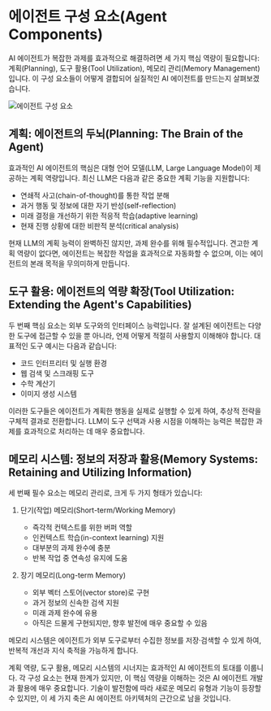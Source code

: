 # 에이전트 구성 요소(Agent Components)

AI 에이전트가 복잡한 과제를 효과적으로 해결하려면 세 가지 핵심 역량이 필요합니다: 계획(Planning), 도구 활용(Tool Utilization), 메모리 관리(Memory Management)입니다. 이 구성 요소들이 어떻게 결합되어 실질적인 AI 에이전트를 만드는지 살펴보겠습니다.

![에이전트 구성 요소](../../img/agents/agent-components.png)

## 계획: 에이전트의 두뇌(Planning: The Brain of the Agent)

효과적인 AI 에이전트의 핵심은 대형 언어 모델(LLM, Large Language Model)이 제공하는 계획 역량입니다. 최신 LLM은 다음과 같은 중요한 계획 기능을 지원합니다:

- 연쇄적 사고(chain-of-thought)를 통한 작업 분해
- 과거 행동 및 정보에 대한 자기 반성(self-reflection)
- 미래 결정을 개선하기 위한 적응적 학습(adaptive learning)
- 현재 진행 상황에 대한 비판적 분석(critical analysis)

현재 LLM의 계획 능력이 완벽하진 않지만, 과제 완수를 위해 필수적입니다. 견고한 계획 역량이 없다면, 에이전트는 복잡한 작업을 효과적으로 자동화할 수 없으며, 이는 에이전트의 본래 목적을 무의미하게 만듭니다.

## 도구 활용: 에이전트의 역량 확장(Tool Utilization: Extending the Agent's Capabilities)

두 번째 핵심 요소는 외부 도구와의 인터페이스 능력입니다. 잘 설계된 에이전트는 다양한 도구에 접근할 수 있을 뿐 아니라, 언제 어떻게 적절히 사용할지 이해해야 합니다. 대표적인 도구 예시는 다음과 같습니다:

- 코드 인터프리터 및 실행 환경
- 웹 검색 및 스크래핑 도구
- 수학 계산기
- 이미지 생성 시스템

이러한 도구들은 에이전트가 계획한 행동을 실제로 실행할 수 있게 하여, 추상적 전략을 구체적 결과로 전환합니다. LLM이 도구 선택과 사용 시점을 이해하는 능력은 복잡한 과제를 효과적으로 처리하는 데 매우 중요합니다.

## 메모리 시스템: 정보의 저장과 활용(Memory Systems: Retaining and Utilizing Information)

세 번째 필수 요소는 메모리 관리로, 크게 두 가지 형태가 있습니다:

1. 단기(작업) 메모리(Short-term/Working Memory)
   - 즉각적 컨텍스트를 위한 버퍼 역할
   - 인컨텍스트 학습(in-context learning) 지원
   - 대부분의 과제 완수에 충분
   - 반복 작업 중 연속성 유지에 도움

2. 장기 메모리(Long-term Memory)
   - 외부 벡터 스토어(vector store)로 구현
   - 과거 정보의 신속한 검색 지원
   - 미래 과제 완수에 유용
   - 아직은 드물게 구현되지만, 향후 발전에 매우 중요할 수 있음

메모리 시스템은 에이전트가 외부 도구로부터 수집한 정보를 저장·검색할 수 있게 하여, 반복적 개선과 지식 축적을 가능하게 합니다.

계획 역량, 도구 활용, 메모리 시스템의 시너지는 효과적인 AI 에이전트의 토대를 이룹니다. 각 구성 요소는 현재 한계가 있지만, 이 핵심 역량을 이해하는 것은 AI 에이전트 개발과 활용에 매우 중요합니다. 기술이 발전함에 따라 새로운 메모리 유형과 기능이 등장할 수 있지만, 이 세 가지 축은 AI 에이전트 아키텍처의 근간으로 남을 것입니다. 